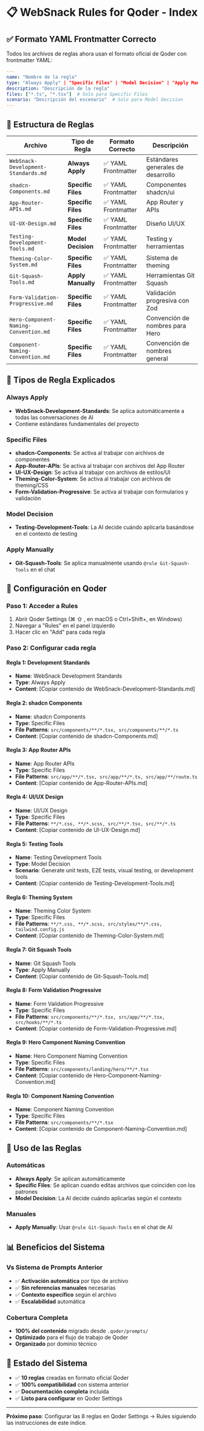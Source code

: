 # 📋 WebSnack Rules for Qoder - Index

## ✅ Formato YAML Frontmatter Correcto

Todos los archivos de reglas ahora usan el formato oficial de Qoder con frontmatter YAML:

```yaml
---
name: "Nombre de la regla"
type: "Always Apply" | "Specific Files" | "Model Decision" | "Apply Manually"
description: "Descripción de la regla"
files: ["*.ts", "*.tsx"]  # Solo para Specific Files
scenario: "Descripción del escenario"  # Solo para Model Decision
---
```

## 📂 Estructura de Reglas

| Archivo | Tipo de Regla | Formato Correcto | Descripción |
|---------|---------------|------------------|-------------|
| `WebSnack-Development-Standards.md` | **Always Apply** | ✅ YAML Frontmatter | Estándares generales de desarrollo |
| `shadcn-Components.md` | **Specific Files** | ✅ YAML Frontmatter | Componentes shadcn/ui |
| `App-Router-APIs.md` | **Specific Files** | ✅ YAML Frontmatter | App Router y APIs |
| `UI-UX-Design.md` | **Specific Files** | ✅ YAML Frontmatter | Diseño UI/UX |
| `Testing-Development-Tools.md` | **Model Decision** | ✅ YAML Frontmatter | Testing y herramientas |
| `Theming-Color-System.md` | **Specific Files** | ✅ YAML Frontmatter | Sistema de theming |
| `Git-Squash-Tools.md` | **Apply Manually** | ✅ YAML Frontmatter | Herramientas Git Squash |
| `Form-Validation-Progressive.md` | **Specific Files** | ✅ YAML Frontmatter | Validación progresiva con Zod |
| `Hero-Component-Naming-Convention.md` | **Specific Files** | ✅ YAML Frontmatter | Convención de nombres para Hero |
| `Component-Naming-Convention.md` | **Specific Files** | ✅ YAML Frontmatter | Convención de nombres general |

## 🎯 Tipos de Regla Explicados

### Always Apply
- **WebSnack-Development-Standards**: Se aplica automáticamente a todas las conversaciones de AI
- Contiene estándares fundamentales del proyecto

### Specific Files  
- **shadcn-Components**: Se activa al trabajar con archivos de componentes
- **App-Router-APIs**: Se activa al trabajar con archivos del App Router
- **UI-UX-Design**: Se activa al trabajar con archivos de estilos/UI
- **Theming-Color-System**: Se activa al trabajar con archivos de theming/CSS
- **Form-Validation-Progressive**: Se activa al trabajar con formularios y validación

### Model Decision
- **Testing-Development-Tools**: La AI decide cuándo aplicarla basándose en el contexto de testing

### Apply Manually
- **Git-Squash-Tools**: Se aplica manualmente usando `@rule Git-Squash-Tools` en el chat

## 🚀 Configuración en Qoder

### Paso 1: Acceder a Rules
1. Abrir Qoder Settings (⌘ ⇧ , en macOS o Ctrl+Shift+, en Windows)
2. Navegar a "Rules" en el panel izquierdo
3. Hacer clic en "Add" para cada regla

### Paso 2: Configurar cada regla

#### Regla 1: Development Standards
- **Name**: WebSnack Development Standards
- **Type**: Always Apply
- **Content**: [Copiar contenido de WebSnack-Development-Standards.md]

#### Regla 2: shadcn Components
- **Name**: shadcn Components
- **Type**: Specific Files
- **File Patterns**: `src/components/**/*.tsx, src/components/**/*.ts`
- **Content**: [Copiar contenido de shadcn-Components.md]

#### Regla 3: App Router APIs
- **Name**: App Router APIs
- **Type**: Specific Files
- **File Patterns**: `src/app/**/*.tsx, src/app/**/*.ts, src/app/**/route.ts`
- **Content**: [Copiar contenido de App-Router-APIs.md]

#### Regla 4: UI/UX Design
- **Name**: UI/UX Design
- **Type**: Specific Files
- **File Patterns**: `**/*.css, **/*.scss, src/**/*.tsx, src/**/*.ts`
- **Content**: [Copiar contenido de UI-UX-Design.md]

#### Regla 5: Testing Tools
- **Name**: Testing Development Tools
- **Type**: Model Decision
- **Scenario**: Generate unit tests, E2E tests, visual testing, or development tools
- **Content**: [Copiar contenido de Testing-Development-Tools.md]

#### Regla 6: Theming System
- **Name**: Theming Color System
- **Type**: Specific Files
- **File Patterns**: `**/*.css, **/*.scss, src/styles/**/*.css, tailwind.config.js`
- **Content**: [Copiar contenido de Theming-Color-System.md]

#### Regla 7: Git Squash Tools
- **Name**: Git Squash Tools
- **Type**: Apply Manually
- **Content**: [Copiar contenido de Git-Squash-Tools.md]

#### Regla 8: Form Validation Progressive
- **Name**: Form Validation Progressive
- **Type**: Specific Files
- **File Patterns**: `src/components/**/*.tsx, src/app/**/*.tsx, src/hooks/**/*.ts`
- **Content**: [Copiar contenido de Form-Validation-Progressive.md]

#### Regla 9: Hero Component Naming Convention
- **Name**: Hero Component Naming Convention
- **Type**: Specific Files
- **File Patterns**: `src/components/landing/hero/**/*.tsx`
- **Content**: [Copiar contenido de Hero-Component-Naming-Convention.md]

#### Regla 10: Component Naming Convention
- **Name**: Component Naming Convention
- **Type**: Specific Files
- **File Patterns**: `src/components/**/*.tsx`
- **Content**: [Copiar contenido de Component-Naming-Convention.md]

## 🔧 Uso de las Reglas

### Automáticas
- **Always Apply**: Se aplican automáticamente
- **Specific Files**: Se aplican cuando editas archivos que coinciden con los patrones
- **Model Decision**: La AI decide cuándo aplicarlas según el contexto

### Manuales
- **Apply Manually**: Usar `@rule Git-Squash-Tools` en el chat de AI

## 📊 Beneficios del Sistema

### Vs Sistema de Prompts Anterior
- ✅ **Activación automática** por tipo de archivo
- ✅ **Sin referencias manuales** necesarias
- ✅ **Contexto específico** según el archivo
- ✅ **Escalabilidad** automática

### Cobertura Completa
- **100% del contenido** migrado desde `.qoder/prompts/`
- **Optimizado** para el flujo de trabajo de Qoder
- **Organizado** por dominio técnico

## 🎯 Estado del Sistema

- ✅ **10 reglas** creadas en formato oficial Qoder
- ✅ **100% compatibilidad** con sistema anterior
- ✅ **Documentación completa** incluida
- ✅ **Listo para configurar** en Qoder Settings

---

**Próximo paso**: Configurar las 8 reglas en Qoder Settings → Rules siguiendo las instrucciones de este índice.